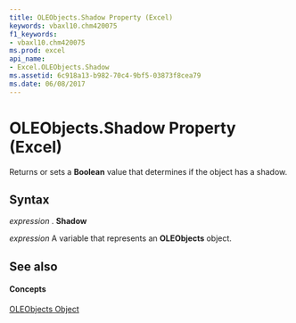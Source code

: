 ```yaml
---
title: OLEObjects.Shadow Property (Excel)
keywords: vbaxl10.chm420075
f1_keywords:
- vbaxl10.chm420075
ms.prod: excel
api_name:
- Excel.OLEObjects.Shadow
ms.assetid: 6c918a13-b982-70c4-9bf5-03873f8cea79
ms.date: 06/08/2017
---
```



# OLEObjects.Shadow Property (Excel)

Returns or sets a **Boolean** value that determines if the object has a shadow.


## Syntax

 _expression_ . **Shadow**

 _expression_ A variable that represents an **OLEObjects** object.


## See also


#### Concepts


[OLEObjects Object](oleobjects-object-excel.md)

